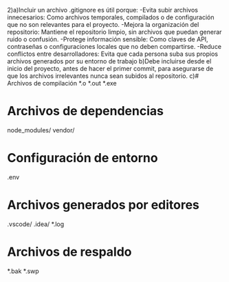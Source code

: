 2)a)Incluir un archivo .gitignore es útil porque:
-Evita subir archivos innecesarios: Como archivos temporales, compilados o de configuración que no son relevantes para el proyecto.
-Mejora la organización del repositorio: Mantiene el repositorio limpio, sin archivos que puedan generar ruido o confusión.
-Protege información sensible: Como claves de API, contraseñas o configuraciones locales que no deben compartirse.
-Reduce conflictos entre desarrolladores: Evita que cada persona suba sus propios archivos generados por su entorno de trabajo
b)Debe incluirse desde el inicio del proyecto, antes de hacer el primer commit, para asegurarse de que los archivos irrelevantes nunca sean subidos al repositorio.
c)# Archivos de compilación
*.o
*.out
*.exe
# Archivos de dependencias
node_modules/
vendor/
# Configuración de entorno
.env
# Archivos generados por editores
.vscode/
.idea/
*.log
# Archivos de respaldo
*.bak
*.swp
